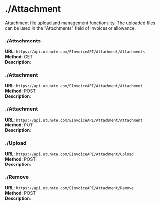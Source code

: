 # ./Attachment

Attachment file upload and management functionality. The uploaded files can be used in the "Attachments" field of invoices or allowance.

### ./Attachments
**URL**: `https://api.utunote.com/EInvoiceAPI/Attachment/Attachments`  
**Method**: GET  
**Description**: 

### ./Attachment
**URL**: `https://api.utunote.com/EInvoiceAPI/Attachment/Attachment`  
**Method**: POST  
**Description**: 

### ./Attachment
**URL**: `https://api.utunote.com/EInvoiceAPI/Attachment/Attachment`  
**Method**: PUT  
**Description**: 

### ./Upload
**URL**: `https://api.utunote.com/EInvoiceAPI/Attachment/Upload`  
**Method**: POST  
**Description**: 

### ./Remove
**URL**: `https://api.utunote.com/EInvoiceAPI/Attachment/Remove`  
**Method**: POST  
**Description**: 
